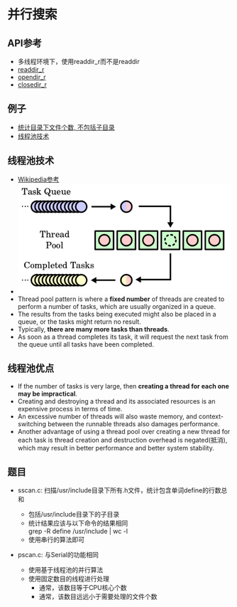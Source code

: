 <head>
<title>并行搜索</title>
<meta http-equiv="Content-Type" content="text/html; charset=UTF-8">
</head>

# 并行搜索
## API参考
- 多线程环境下，使用readdir_r而不是readdir
- [readdir_r](api/readdir.html)
- [opendir_r](api/opendir.html)
- [closedir_r](api/closedir.html)

## 例子
- [统计目录下文件个数, 不包括子目录](pool/readdir.c)
- [线程池技术](pool/thread.c)

## 线程池技术 
- [Wikipedia参考](http://en.wikipedia.org/wiki/Thread_pool_pattern)
- <img src="pool.png"/>
- Thread pool pattern is where a **fixed number** of threads are created to perform a number of tasks, which are usually organized in a queue.
- The results from the tasks being executed might also be placed in a queue, or the tasks might return no result. 
- Typically, **there are many more tasks than threads**.
- As soon as a thread completes its task, it will request the next task from the queue until all tasks have been completed. 

## 线程池优点 
- If the number of tasks is very large, then **creating a thread for each one may be impractical**.
- Creating and destroying a thread and its associated resources is an expensive process in terms of time. 
- An excessive number of threads will also waste memory, and context-switching between the runnable threads also damages performance. 
- Another advantage of using a thread pool over creating a new thread for each task is thread creation and destruction overhead is negated(抵消), which may result in better performance and better system stability.

## 题目
- sscan.c: 扫描/usr/include目录下所有.h文件，统计包含单词define的行数总和
    + 包括/usr/include目录下的子目录
    + 统计结果应该与以下命令的结果相同<br>
      grep -R define /usr/include | wc -l
    + 使用串行的算法即可

- pscan.c: 与Serial的功能相同
    + 使用基于线程池的并行算法
    + 使用固定数目的线程进行处理 
        - 通常，该数目等于CPU核心个数
        - 通常，该数目远远小于需要处理的文件个数
